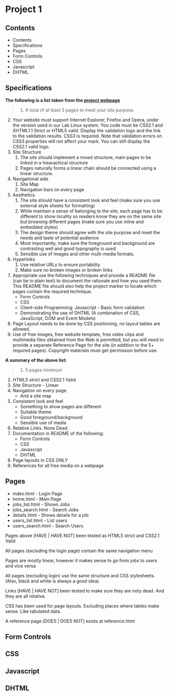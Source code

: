 # Project 1

## Contents

* Contents
* Specifications
* Pages
* Form Controls
* CSS
* Javascript
* DHTML

## Specifications

**The following is a list taken from the [project webpage](http://undergraduate.csse.uwa.edu.au/units/CITS3403/index.php?fname=project-1&project=yes)**

> 1. A total of at least 5 pages to meet your site purpose.
2. Your website must support Internet Explorer, Firefox and Opera, under the version used in our Lab Linux system. You code must be CSS2.1 and XHTML1.1 Strict or HTML5 valid. Display the validation logo and the link to the validation results. CSS3 is required. Note that validation errors on CSS3 properties will not affect your mark. You can still display the CSS2.1 valid logo.
3. Site Structure
    1. The site should implement a mixed structure, main pages to be linked in a hiearachical structure
    2. Pages naturally forms a linear chain should be connected using a linear structure.
4. Navigational aids
    1. Site Map
    2. Navigation bars on every page
5. Aesthetics
    1. The site should have a consistent look and feel (make sure you use external style sheets for formatting)
    2. While maintain a sense of belonging to the site, each page has to be different to show locality so readers know they are on the same site but browsing different pages (make sure you use inline and embedded styles)
    3. The design theme should agree with the site purpose and meet the needs and taste of potential audience
    4. Most importantly, make sure the foreground and background are contrasting well and good typography is used
    5. Sensible use of images and other multi-media formats.
6. Hyperlinks
    1. Use relative URLs to ensure portability
    2. Make sure no broken images or broken links
7. Appropriate use the following techniques and provide a README file (can be in plain text) to document the rationale and how you used them. This README file should also help the project marker to locate which pages contain the required technique.
    * Form Controls
    * CSS
    * Client-side Programming: Javascript - Basic form validation
    * Demonstrating the use of DHTML (A combination of CSS, JavaScript, DOM and Event Models)
8. Page Layout needs to be done by CSS positioning, no layout tables are allowed.
9. Use of free images, free website template, free video clips and multimedia files obtained from the Web is permitted, but you will need to provide a separate Reference Page for the site (in addition to the 5+ required pages). Copyright materials must get permission before use.

**A summary of the above list:**

> 1. 5 pages minimum
2. HTML5 strict and CSS2.1 Valid
3. Site Structure - Linear
4. Navigation on every page.
    * And a site map
5. Consistent look and feel
    * Something to show pages are different
    * Suitable theme
    * Good foreground/background
    * Sensible use of media
6. Relative Links. None Dead.
7. Documentation in README of the following:
    * Form Controls
    * CSS
    * Javascript
    * DHTML
8. Page layouts in CSS ONLY
9. References for all free media on a webpage

## Pages

* index.html - Login Page
* home.html - Main Page
* jobs_list.html - Shows Jobs
* jobs_search.html - Search Jobs
* details.html - Shows details for a job
* users_list.html - List users
* users_search.html - Search Users

Pages above [HAVE | HAVE NOT] been tested as HTML5 strict and CSS2.1 Valid

All pages (excluding the login page) contain the same navigation menu

Pages are mostly linear, however it makes sense to go from jobs to users and vice versa

All pages (excluding login) use the same structure and CSS stylesheets. (Also, black and white is always a good idea)

Links [HAVE | HAVE NOT] been tested to make sure they are noty dead. And they are all relative.

CSS has been used for page layouts. Excluding places where tables make sense. Like tabulated data.

A reference page [DOES | DOES NOT] exists at reference.html

## Form Controls

## CSS

## Javascript

## DHTML
